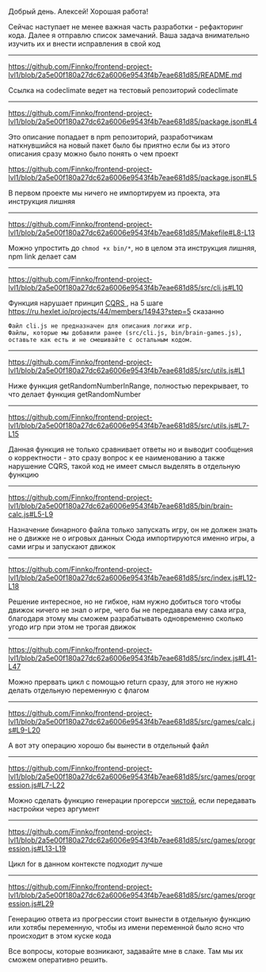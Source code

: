 Добрый день. Алексей! Хорошая работа!


Сейчас наступает не менее важная часть разработки - рефакторинг кода. Далее я отправлю список замечаний.
Ваша задача внимательно изучить их и внести исправления в свой код

---

https://github.com/Finnko/frontend-project-lvl1/blob/2a5e00f180a27dc62a6006e9543f4b7eae681d85/README.md

Ссылка на codeclimate ведет на тестовый репозиторий codeclimate

---
https://github.com/Finnko/frontend-project-lvl1/blob/2a5e00f180a27dc62a6006e9543f4b7eae681d85/package.json#L4

Это описание попадает в npm репозиторий, разработчикам наткнувшийся на новый пакет было бы приятно если бы из этого описания сразу можно было понять о чем проект

https://github.com/Finnko/frontend-project-lvl1/blob/2a5e00f180a27dc62a6006e9543f4b7eae681d85/package.json#L5

В первом проекте мы ничего не импортируем из проекта, эта инструкция лишняя

---

https://github.com/Finnko/frontend-project-lvl1/blob/2a5e00f180a27dc62a6006e9543f4b7eae681d85/Makefile#L8-L13

Можно упростить до `chmod +x bin/*`, но в целом эта инструкция лишняя, npm link делает сам

---

https://github.com/Finnko/frontend-project-lvl1/blob/2a5e00f180a27dc62a6006e9543f4b7eae681d85/src/cli.js#L10

Функция нарушает принцип [CQRS ](https://ru.wikipedia.org/wiki/CQRS), на 5 шаге https://ru.hexlet.io/projects/44/members/14943?step=5 сказанно

```
Файл cli.js не предназначен для описания логики игр.
Файлы, которые мы добавили ранее (src/cli.js, bin/brain-games.js), оставьте как есть и не смешивайте с остальным кодом.
```

---

https://github.com/Finnko/frontend-project-lvl1/blob/2a5e00f180a27dc62a6006e9543f4b7eae681d85/src/utils.js#L1

Ниже функция getRandomNumberInRange, полностью перекрывает, то что делает функция getRandomNumber

---

https://github.com/Finnko/frontend-project-lvl1/blob/2a5e00f180a27dc62a6006e9543f4b7eae681d85/src/utils.js#L7-L15

Данная функция не только сравнивает ответы но и выводит сообщения о корректности - это сразу вопрос к ее наименованию а также нарушение CQRS, такой код не имеет смысл выделять в отдельную функцию

---

https://github.com/Finnko/frontend-project-lvl1/blob/2a5e00f180a27dc62a6006e9543f4b7eae681d85/bin/brain-calc.js#L5-L9

Назначение бинарного файла только запускать игру, он не должен знать не о движке не о игровых данных
Сюда импортируются именно игры, а сами игры и запускают движок

---

https://github.com/Finnko/frontend-project-lvl1/blob/2a5e00f180a27dc62a6006e9543f4b7eae681d85/src/index.js#L12-L18

Решение интересное, но не гибкое, нам нужно добиться того чтобы движок ничего не знал о игре, чего бы не передавала ему сама игра, благодаря этому мы сможем разрабатывать одновременно сколько угодо игр при этом не трогая движок

---

https://github.com/Finnko/frontend-project-lvl1/blob/2a5e00f180a27dc62a6006e9543f4b7eae681d85/src/index.js#L41-L47

Можно прервать цикл с помощью return сразу, для этого не нужно делать отдельную переменную с флагом

---

https://github.com/Finnko/frontend-project-lvl1/blob/2a5e00f180a27dc62a6006e9543f4b7eae681d85/src/games/calc.js#L9-L20

А вот эту операцию хорошо бы вынести в отдельный файл


---

https://github.com/Finnko/frontend-project-lvl1/blob/2a5e00f180a27dc62a6006e9543f4b7eae681d85/src/games/progression.js#L7-L22


Можно сделать функцию генерации прогерсси [чистой](https://ru.wikipedia.org/wiki/%D0%A7%D0%B8%D1%81%D1%82%D0%BE%D1%82%D0%B0_%D1%84%D1%83%D0%BD%D0%BA%D1%86%D0%B8%D0%B8), если передавать настройки через аргумент


---

https://github.com/Finnko/frontend-project-lvl1/blob/2a5e00f180a27dc62a6006e9543f4b7eae681d85/src/games/progression.js#L13-L19

Цикл for в данном контексте подходит лучше

---

https://github.com/Finnko/frontend-project-lvl1/blob/2a5e00f180a27dc62a6006e9543f4b7eae681d85/src/games/progression.js#L29

Генерацию ответа из прогрессии стоит вынести в отдельную функцию или хотябы переменную, чтобы из имени переменной было ясно что происходит в этом куске кода


Все вопросы, которые возникают, задавайте мне в слаке. Там мы их сможем оперативно решить.
